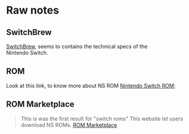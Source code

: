 # Raw notes

## SwitchBrew
[SwitchBrew](https://switchbrew.org/w/index.php?title=Main_Page), seems to contains the technical specs of the<br /> Nintendo Switch.

## ROM
Look at this link, to know more about NS ROM [Nintendo Switch ROM](https://yuzu-emu.org/wiki/overview-of-switch-game-formats/);

## ROM Marketplace
> This is was the first result for "switch roms"
This website let users download NS ROMs.
[ROM Marketplace](https://eggnsemulator.com/nintendo-switch-roms/)
